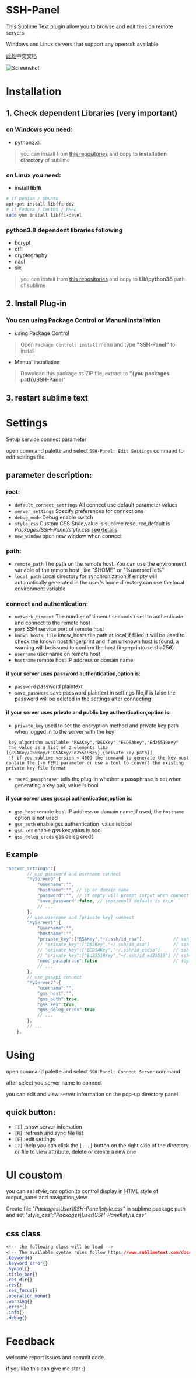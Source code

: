 SSH-Panel
=========

This Sublime Text plugin allow you to browse and edit files on remote servers

Windows and Linux servers that support any openssh available

[此处](https://raw.githubusercontent.com/Haiquan-27/SSH-Panel/main/README-CN.md)中文文档

![Screenshot](https://github.com/Haiquan-27/SSH-Panel-doc-annex/blob/main/recording.gif?raw=true)

# Installation

## 1. Check dependent Libraries (**very important**)
### on Windows you need:
* python3.dll
> you can install from [this repositories](https://github.com/Haiquan-27/SSH-Panel-doc-annex) and copy to **installation directory** of sublime

### on Linux you need:
* install **libffi**
```bash
# if Debian / Ubuntu
apt-get install libffi-dev
# if Fedora / CentOS / RHEL
sudo yum install libffi-devel
```

### python3.8 dependent libraries following
* bcrypt
* cffi
* cryptography
* nacl
* six
> you can install from [this repositories](https://github.com/Haiquan-27/SSH-Panel-doc-annex) and copy to **Lib\python38** path of sublime

## 2. Install Plug-in
### You can using Package Control or Manual installation
* using Package Control
> Open `Package Control: install` menu and type **"SSH-Panel"** to install

* Manual installation
> Download this package as ZIP file, extract to **"{you packages path}/SSH-Panel"**

## 3. restart sublime text


# Settings

Setup service connect parameter

open command palette and select `SSH-Panel: Edit Settings` command to edit settings file

## parameter description:

### root:
* `default_connect_settings` All connect use default parameter values
* `server_settings` Specify preferences for connections
* `debug_mode` Debug enable switch
* `style_css` Custom CSS Style,value is sublime resource,default is *Packages/SSH-Panel/style.css* [see details](#UI#nbsp%20coustom)
* `new_window` open new window when connect
### path:
* `remote_path` The path on the remote host. You can use the environment variable of the remote host ,like "$HOME" or "%userprofile%"
* `local_path` Local directory for synchronization,if empty will automatically generated in the user's home directory.can use the local environment variable
### connect and authentication:
* `network_timeout` The number of timeout seconds used to authenticate and connect to the remote host
* `port` SSH service port of remote host
* `known_hosts_file` know_hosts file path at local,if filled it will be used to check the known host fingerprint and If an unknown host is found, a warning will be issued to confirm the host fingerprint(use sha256)
* `username` user name on remote host
* `hostname` remote host IP address or domain name
#### if your server uses password authentication,option is:
* `password` password plaintext
* `save_password` save password plaintext in settings file,if is false the password will be deleted in the settings after connecting
#### if your server uses private and public key authentication,option is:
* `private_key` used to set the encryption method and private key path when logged in to the server with the key
```
 key algorithm available "RSAKey","DSSKey","ECDSAKey","Ed25519Key"
 The value is a list of 2 elements like [{RSAKey/DSSKey/ECDSAKey/Ed25519Key},{private key path}]
 !! if you sublime version < 4000 the command to generate the key must contain the [-m PEM] parameter or use a tool to convert the existing private key file format
```
* `"need_passphrase"` tells the plug-in whether a passphrase is set when generating a key pair, value is bool
#### if your server uses gssapi authentication,option is:
* `gss_host` remote host IP address or domain name,if used, the `hostname` option is not used
* `gss_auth` enable gss authentication ,valus is bool
* `gss_kex` enable gss kex,valus is bool
* `gss_deleg_creds` gss deleg creds

## Example
```js
"server_settings":{
		// use password and username connect
		"MyServer0":{
			"username":"",
			"hostname":"", // ip or domain name
			"password":"", // if empty will prompt intput when connect
			"save_password":false, // (optional) default is true
			// ...
		},
		// use username and [private key] connect
		"MyServer1":{
			"username":"",
			"hostname":"",
			"private_key":["RSAKey","~/.ssh/id_rsa"],			// ssh-keygen -t rsa [-m PEM]
			// "private_key":["DSSKey","~/.ssh/id_dsa"]			// ssh-keygen -t dsa [-m PEM]
			// "private_key":["ECDSAKey","~/.ssh/id_ecdsa"]		// ssh-keygen -t ecdsa [-m PEM]
			// "private_key":["Ed25519Key","~/.ssh/id_ed25519"] // ssh-keygen -t ed25519 [-m PEM]
			"need_passphrase":false								// (optional) default is false, if is true will prompt intput when connect
			// ...
		},
		// use gssapi connect
		"MyServer2":{
			"username":"",
			"gss_host":"",
			"gss_auth":true,
			"gss_kex":true,
			"gss_deleg_creds":true
			// ...
		},
		// ...
	},
```

# Using
open command palette and select `SSH-Panel: Connect Server` command

after select you server name to connect

you can edit and view server information on the pop-up directory panel

## quick button:
* `[I]` :show server infomation
* `[R]` :refresh and sync file list
* `[E]` :edit settings
* `[?]` :help
you can click the `[...]` button on the right side of the directory or file to view attribute, delete or create a new one

# UI coustom

you can set *style_css* option to control display in HTML style of output_panel and navigation_view

Create file *"Packages\User\SSH-Panel\style.css"* in sublime package path and set *"style_css":"Packages\User\SSH-Panel\style.css"*

## css class
```css
<!-- the following class will be load -->
<!-- The available syntax rules follow https://www.sublimetext.com/docs/minihtml.html -->
.keyword{}
.keyword_error{}
.symbol{}
.title_bar{}
.res_dir{}
.res{}
.res_focus{}
.operation_menu{}
.warning{}
.error{}
.info{}
.debug{}
```

# Feedback
welcome report issues and commit code.

if you like this can give me star :)
